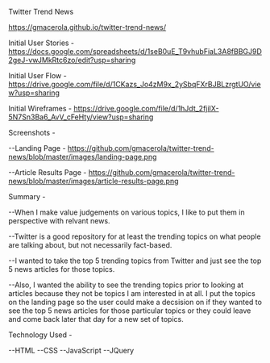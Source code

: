Twitter Trend News

https://gmacerola.github.io/twitter-trend-news/

Initial User Stories - https://docs.google.com/spreadsheets/d/1seB0uE_T9vhubFiaL3A8fBBGJ9D2geJ-vwJMkRtc6zo/edit?usp=sharing

Initial User Flow - https://drive.google.com/file/d/1CKazs_Jo4zM9x_2ySbqFXrBJBLzrgtUO/view?usp=sharing

Initial Wireframes - https://drive.google.com/file/d/1hJdt_2fjiIX-5N7Sn3Ba6_AvV_cFeHty/view?usp=sharing

Screenshots -

--Landing Page - https://github.com/gmacerola/twitter-trend-news/blob/master/images/landing-page.png

--Article Results Page - https://github.com/gmacerola/twitter-trend-news/blob/master/images/article-results-page.png

Summary -

--When I make value judgements on various topics, I like to put them in perspective with relvant news.

--Twitter is a good repository for at least the trending topics on what people are talking about, but not necessarily fact-based.

--I wanted to take the top 5 trending topics from Twitter and just see the top 5 news articles for those topics.

--Also, I wanted the ability to see the trending topics prior to looking at articles because they not be topics I am interested in at all. I put the topics on the landing page so the user could make a decsision on if they wanted to see the top 5 news articles for those particular topics or they could leave and come back later that day for a new set of topics.

Technology Used -

--HTML
--CSS
--JavaScript
--JQuery
